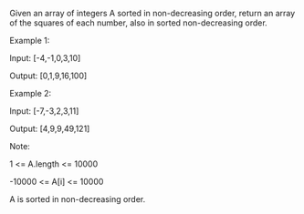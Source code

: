 Given an array of integers A sorted in non-decreasing order, return an array of the squares of each number, also in sorted non-decreasing order.

 

Example 1:


Input: [-4,-1,0,3,10]

Output: [0,1,9,16,100]

Example 2:


Input: [-7,-3,2,3,11]

Output: [4,9,9,49,121]

 

Note:


1 <= A.length <= 10000

-10000 <= A[i] <= 10000

A is sorted in non-decreasing order.

